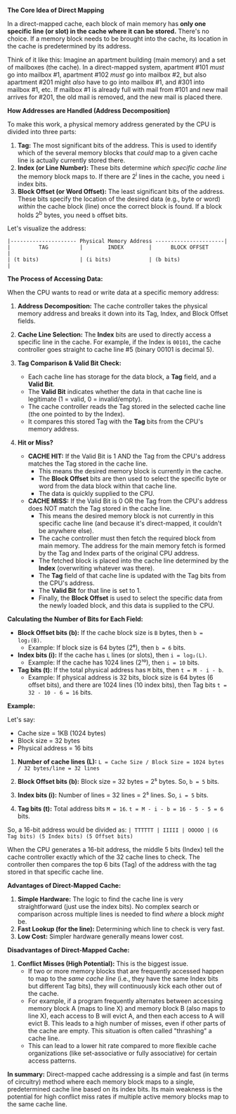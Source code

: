 **The Core Idea of Direct Mapping**

In a direct-mapped cache, each block of main memory has **only one specific line (or slot) in the cache where it can be stored.** There's no choice. If a memory block needs to be brought into the cache, its location in the cache is predetermined by its address.

Think of it like this: Imagine an apartment building (main memory) and a set of mailboxes (the cache). In a direct-mapped system, apartment #101 *must* go into mailbox #1, apartment #102 *must* go into mailbox #2, but also apartment #201 might *also* have to go into mailbox #1, and #301 into mailbox #1, etc. If mailbox #1 is already full with mail from #101 and new mail arrives for #201, the old mail is removed, and the new mail is placed there.

**How Addresses are Handled (Address Decomposition)**

To make this work, a physical memory address generated by the CPU is divided into three parts:

1.  **Tag:** The most significant bits of the address. This is used to identify which of the several memory blocks that *could* map to a given cache line is actually currently stored there.
2.  **Index (or Line Number):** These bits determine *which specific cache line* the memory block maps to. If there are 2<sup>i</sup> lines in the cache, you need `i` index bits.
3.  **Block Offset (or Word Offset):** The least significant bits of the address. These bits specify the location of the desired data (e.g., byte or word) *within* the cache block (line) once the correct block is found. If a block holds 2<sup>b</sup> bytes, you need `b` offset bits.

Let's visualize the address:

```
|--------------------- Physical Memory Address ----------------------|
|         TAG          |        INDEX        |      BLOCK OFFSET      |
| (t bits)             | (i bits)            | (b bits)               |
```

**The Process of Accessing Data:**

When the CPU wants to read or write data at a specific memory address:

1.  **Address Decomposition:** The cache controller takes the physical memory address and breaks it down into its Tag, Index, and Block Offset fields.

2.  **Cache Line Selection:** The **Index** bits are used to directly access a specific line in the cache. For example, if the Index is `00101`, the cache controller goes straight to cache line #5 (binary 00101 is decimal 5).

3.  **Tag Comparison & Valid Bit Check:**
    *   Each cache line has storage for the data block, a **Tag** field, and a **Valid Bit**.
    *   The **Valid Bit** indicates whether the data in that cache line is legitimate (1 = valid, 0 = invalid/empty).
    *   The cache controller reads the Tag stored in the selected cache line (the one pointed to by the Index).
    *   It compares this stored Tag with the **Tag** bits from the CPU's memory address.

4.  **Hit or Miss?**
    *   **CACHE HIT:** If the Valid Bit is 1 AND the Tag from the CPU's address matches the Tag stored in the cache line.
        *   This means the desired memory block is currently in the cache.
        *   The **Block Offset** bits are then used to select the specific byte or word from the data block within that cache line.
        *   The data is quickly supplied to the CPU.
    *   **CACHE MISS:** If the Valid Bit is 0 OR the Tag from the CPU's address does NOT match the Tag stored in the cache line.
        *   This means the desired memory block is not currently in this specific cache line (and because it's direct-mapped, it couldn't be anywhere else).
        *   The cache controller must then fetch the required block from main memory. The address for the main memory fetch is formed by the Tag and Index parts of the original CPU address.
        *   The fetched block is placed into the cache line determined by the **Index** (overwriting whatever was there).
        *   The **Tag** field of that cache line is updated with the Tag bits from the CPU's address.
        *   The **Valid Bit** for that line is set to 1.
        *   Finally, the **Block Offset** is used to select the specific data from the newly loaded block, and this data is supplied to the CPU.

**Calculating the Number of Bits for Each Field:**

*   **Block Offset bits (b):** If the cache block size is `B` bytes, then `b = log₂(B)`.
    *   Example: If block size is 64 bytes (2⁶), then `b = 6` bits.
*   **Index bits (i):** If the cache has `L` lines (or slots), then `i = log₂(L)`.
    *   Example: If the cache has 1024 lines (2¹⁰), then `i = 10` bits.
*   **Tag bits (t):** If the total physical address has `M` bits, then `t = M - i - b`.
    *   Example: If physical address is 32 bits, block size is 64 bytes (6 offset bits), and there are 1024 lines (10 index bits), then Tag bits `t = 32 - 10 - 6 = 16` bits.

**Example:**

Let's say:
*   Cache size = 1KB (1024 bytes)
*   Block size = 32 bytes
*   Physical address = 16 bits

1.  **Number of cache lines (L):**
    `L = Cache Size / Block Size = 1024 bytes / 32 bytes/line = 32 lines`

2.  **Block Offset bits (b):**
    Block size = 32 bytes = 2⁵ bytes. So, `b = 5` bits.

3.  **Index bits (i):**
    Number of lines = 32 lines = 2⁵ lines. So, `i = 5` bits.

4.  **Tag bits (t):**
    Total address bits `M = 16`.
    `t = M - i - b = 16 - 5 - 5 = 6` bits.

So, a 16-bit address would be divided as:
`| TTTTTT | IIIII | OOOOO |`
`(6 Tag bits) (5 Index bits) (5 Offset bits)`

When the CPU generates a 16-bit address, the middle 5 bits (Index) tell the cache controller exactly which of the 32 cache lines to check. The controller then compares the top 6 bits (Tag) of the address with the tag stored in that specific cache line.

**Advantages of Direct-Mapped Cache:**

1.  **Simple Hardware:** The logic to find the cache line is very straightforward (just use the index bits). No complex search or comparison across multiple lines is needed to find *where* a block *might* be.
2.  **Fast Lookup (for the line):** Determining which line to check is very fast.
3.  **Low Cost:** Simpler hardware generally means lower cost.

**Disadvantages of Direct-Mapped Cache:**

1.  **Conflict Misses (High Potential):** This is the biggest issue.
    *   If two or more memory blocks that are frequently accessed happen to map to the *same cache line* (i.e., they have the same Index bits but different Tag bits), they will continuously kick each other out of the cache.
    *   For example, if a program frequently alternates between accessing memory block A (maps to line X) and memory block B (also maps to line X), each access to B will evict A, and then each access to A will evict B. This leads to a high number of misses, even if other parts of the cache are empty. This situation is often called "thrashing" a cache line.
    *   This can lead to a lower hit rate compared to more flexible cache organizations (like set-associative or fully associative) for certain access patterns.

**In summary:** Direct-mapped cache addressing is a simple and fast (in terms of circuitry) method where each memory block maps to a single, predetermined cache line based on its index bits. Its main weakness is the potential for high conflict miss rates if multiple active memory blocks map to the same cache line.